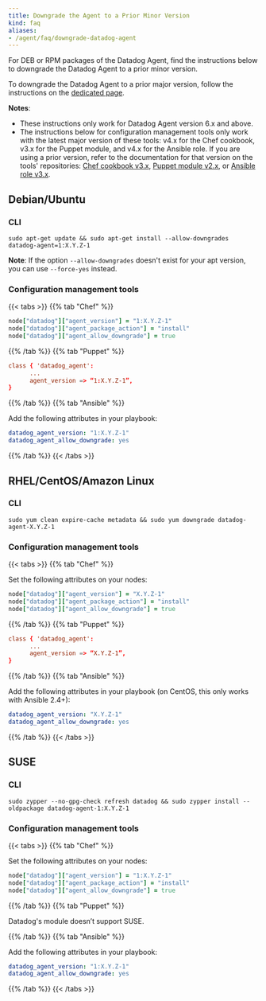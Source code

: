 ```yaml
---
title: Downgrade the Agent to a Prior Minor Version
kind: faq
aliases:
- /agent/faq/downgrade-datadog-agent
---
```


For DEB or RPM packages of the Datadog Agent, find the instructions below to downgrade the Datadog Agent to a prior minor version.

To downgrade the Datadog Agent to a prior major version, follow the instructions on the [dedicated page][1].

**Notes**:

* These instructions only work for Datadog Agent version 6.x and above.
* The instructions below for configuration management tools only work with the latest major version of these tools: v4.x for the Chef cookbook, v3.x for the Puppet module, and v4.x for the Ansible role. If you are using a prior version, refer to the documentation for that version on the tools' repositories: [Chef cookbook v3.x][2], [Puppet module v2.x][3], or [Ansible role v3.x][4].

## Debian/Ubuntu

### CLI

```shell
sudo apt-get update && sudo apt-get install --allow-downgrades datadog-agent=1:X.Y.Z-1
```

**Note**: If the option `--allow-downgrades` doesn't exist for your apt version, you can use `--force-yes` instead.

### Configuration management tools

{{< tabs >}}
{{% tab "Chef" %}}

```rb
node["datadog"]["agent_version"] = "1:X.Y.Z-1"
node["datadog"]["agent_package_action"] = "install"
node["datadog"]["agent_allow_downgrade"] = true
```

{{% /tab %}}
{{% tab "Puppet" %}}

```conf
class { 'datadog_agent':
      ...
      agent_version => “1:X.Y.Z-1”,
}
```

{{% /tab %}}
{{% tab "Ansible" %}}

Add the following attributes in your playbook:

```yaml
datadog_agent_version: "1:X.Y.Z-1"
datadog_agent_allow_downgrade: yes
```

{{% /tab %}}
{{< /tabs >}}

## RHEL/CentOS/Amazon Linux

### CLI

```shell
sudo yum clean expire-cache metadata && sudo yum downgrade datadog-agent-X.Y.Z-1
```

### Configuration management tools

{{< tabs >}}
{{% tab "Chef" %}}

Set the following attributes on your nodes:

```rb
node["datadog"]["agent_version"] = "X.Y.Z-1"
node["datadog"]["agent_package_action"] = "install"
node["datadog"]["agent_allow_downgrade"] = true
```

{{% /tab %}}
{{% tab "Puppet" %}}

```conf
class { 'datadog_agent':
      ...
      agent_version => “X.Y.Z-1”,
}
```

{{% /tab %}}
{{% tab "Ansible" %}}

Add the following attributes in your playbook (on CentOS, this only works with Ansible 2.4+):

```yaml
datadog_agent_version: "X.Y.Z-1"
datadog_agent_allow_downgrade: yes
```

{{% /tab %}}
{{< /tabs >}}

## SUSE

### CLI

```shell
sudo zypper --no-gpg-check refresh datadog && sudo zypper install --oldpackage datadog-agent-1:X.Y.Z-1
```

### Configuration management tools

{{< tabs >}}
{{% tab "Chef" %}}

Set the following attributes on your nodes:

```rb
node["datadog"]["agent_version"] = "1:X.Y.Z-1"
node["datadog"]["agent_package_action"] = "install"
node["datadog"]["agent_allow_downgrade"] = true
```

{{% /tab %}}
{{% tab "Puppet" %}}

Datadog's module doesn’t support SUSE.

{{% /tab %}}
{{% tab "Ansible" %}}

Add the following attributes in your playbook:

```yaml
datadog_agent_version: "1:X.Y.Z-1"
datadog_agent_allow_downgrade: yes
```

{{% /tab %}}
{{< /tabs >}}

[1]: /agent/faq/agent-downgrade-major
[2]: https://github.com/DataDog/chef-datadog/tree/3.x
[3]: https://github.com/DataDog/puppet-datadog-agent/tree/2.x
[4]: https://github.com/DataDog/ansible-datadog/tree/3.x
